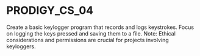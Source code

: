 # PRODIGY_CS_04
 Create a basic keylogger program that records and logs keystrokes. Focus on logging the keys pressed and saving them to a file. Note: Ethical considerations and permissions are crucial for projects involving keyloggers.
